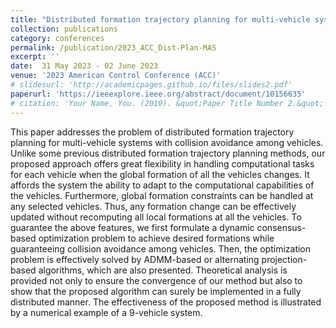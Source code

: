 ```yaml
---
title: "Distributed formation trajectory planning for multi-vehicle systems"
collection: publications
category: conferences
permalink: /publication/2023_ACC_Dist-Plan-MAS
excerpt: ''
date:  31 May 2023 - 02 June 2023 
venue: '2023 American Control Conference (ACC)'
# slidesurl: 'http://academicpages.github.io/files/slides2.pdf'
paperurl: 'https://ieeexplore.ieee.org/abstract/document/10156635'
# citation: 'Your Name, You. (2010). &quot;Paper Title Number 2.&quot; <i>Journal 1</i>. 1(2).'
---
```


This paper addresses the problem of distributed formation trajectory planning for multi-vehicle systems with collision avoidance among vehicles. Unlike some previous distributed formation trajectory planning methods, our proposed approach offers great flexibility in handling computational tasks for each vehicle when the global formation of all the vehicles changes. It affords the system the ability to adapt to the computational capabilities of the vehicles. Furthermore, global formation constraints can be handled at any selected vehicles. Thus, any formation change can be effectively updated without recomputing all local formations at all the vehicles. To guarantee the above features, we first formulate a dynamic consensus-based optimization problem to achieve desired formations while guaranteeing collision avoidance among vehicles. Then, the optimization problem is effectively solved by ADMM-based or alternating projection-based algorithms, which are also presented. Theoretical analysis is provided not only to ensure the convergence of our method but also to show that the proposed algorithm can surely be implemented in a fully distributed manner. The effectiveness of the proposed method is illustrated by a numerical example of a 9-vehicle system.